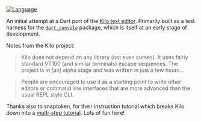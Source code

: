 [![Language](https://img.shields.io/badge/language-Dart-blue.svg)](https://dart.dev)

An initial attempt at a Dart port of the [Kilo text editor][kilo]. Primarily
built as a test harness for the [`dart_console`][dart_console] package, which
is itself at an early stage of development. 

Notes from the Kilo project:

> Kilo does not depend on any library (not even curses). It uses fairly 
> standard VT100 (and similar terminals) escape sequences. The project is in 
> [an] alpha stage and was written in just a few hours...

> People are encouraged to use it as a starting point to write other editors
> or command line interfaces that are more advanced than the usual REPL style
> CLI.

Thanks also to snaptoken, for their instruction tutorial which breaks Kilo
down into a [multi-step tutorial][snaptoken]. Lots of fun here! 

[kilo]: https://github.com/antirez/kilo
[dart_console]: https://github.com/timsneath/dart_console
[snaptoken]: https://viewsourcecode.org/snaptoken/kilo/
